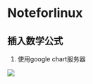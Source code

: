 # Noteforlinux
## 插入数学公式
1. 使用google chart服务器
<img src="http://chart.googleapis.com/chart?cht=tx&chl=\Large x=\frac{-b\pm\sqrt{b^2-4ac}}{2a}" style="border:none;">
